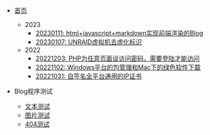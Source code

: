 * [首页](./)
    - 2023
        * [20230111: html+javascript+markdown实现前端渲染的Blog](./2023/html+javascript+markdown实现前端渲染的Blog)
        * [20230107: UNRAID虚拟机去虚化标识](./2023/UNRAID虚拟机去虚化标识)
    - 2022
        * [20221203: PHP为任意页面设访问密码，需要登陆才能访问](./2022/PHP为任意页面设访问密码，需要登陆才能访问)
        * [20221102: Windows平台的包管理和Mac下的绿色软件下载](./2022/Windows平台的包管理和Mac下的绿色软件下载)
        * [20221031: 自签名全平台通用的IP证书](./2022/自签名全平台通用的IP证书)




* Blog程序测试
    * [文本测试](./0000/Text)
    * [图片测试](./0000/Media)
    * [404测试](./0000/xxxxxx)
